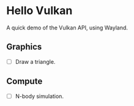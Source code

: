 # Hello Vulkan

A quick demo of the Vulkan API, using Wayland.

## Graphics

- [ ] Draw a triangle.

## Compute

- [ ] N-body simulation.
